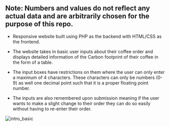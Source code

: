 ## Note: Numbers and values do not reflect any actual data and are arbitrarily chosen for the purpose of this repo. 
 
- Responsive website built using PHP as the backend with HTML/CSS as the frontend. 

- The website takes in basic user inputs about their coffee order and displays detailed information of the Carbon footprint of their coffee in the form of a table. 

    


- The input boxes have restrictions on them where the user can only enter a maximum of 4 characters. These characters can only be numbers (0-9) as well one decimal point such that it is a proper floating point number. 

- The inputs are also remembered upon submission meaning if the user wants to make a slight change to their order they can do so easily without having to re-enter their order. 






![intro_basic](https://user-images.githubusercontent.com/45414646/190929337-e85e526f-c370-41a9-b1f6-726393c70aa9.gif)
